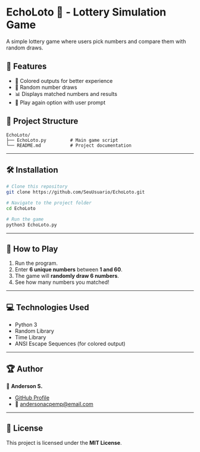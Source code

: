 # EchoLoto 🎉 - Lottery Simulation Game

A simple lottery game where users pick numbers and compare them with random draws.

## 🚀 Features
- 🎨 Colored outputs for better experience
- 🎲 Random number draws
- 📊 Displays matched numbers and results
- 🔄 Play again option with user prompt

## 📂 Project Structure
```
EchoLoto/
├── EchoLoto.py         # Main game script
└── README.md           # Project documentation
```

---

## 🛠️ Installation
```bash
# Clone this repository
git clone https://github.com/SeuUsuario/EchoLoto.git

# Navigate to the project folder
cd EchoLoto

# Run the game
python3 EchoLoto.py
```

---

## 🧩 How to Play
1. Run the program.  
2. Enter **6 unique numbers** between **1 and 60**.  
3. The game will **randomly draw 6 numbers**.  
4. See how many numbers you matched!  

---

## 💻 Technologies Used
- Python 3  
- Random Library  
- Time Library  
- ANSI Escape Sequences (for colored output)  

---

## 🏆 Author  
👤 **Anderson S.**  
- [GitHub Profile](https://github.com/Atomicc2)  
- 📧 andersonacpemp@email.com

---

## 📜 License  
This project is licensed under the **MIT License**.
